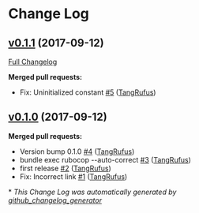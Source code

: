 # Change Log

## [v0.1.1](https://github.com/TypistTech/vagrant-trellis-cert/tree/v0.1.1) (2017-09-12)
[Full Changelog](https://github.com/TypistTech/vagrant-trellis-cert/compare/v0.1.0...v0.1.1)

**Merged pull requests:**

- Fix: Uninitialized constant [\#5](https://github.com/TypistTech/vagrant-trellis-cert/pull/5) ([TangRufus](https://github.com/TangRufus))

## [v0.1.0](https://github.com/TypistTech/vagrant-trellis-cert/tree/v0.1.0) (2017-09-12)
**Merged pull requests:**

- Version bump 0.1.0 [\#4](https://github.com/TypistTech/vagrant-trellis-cert/pull/4) ([TangRufus](https://github.com/TangRufus))
- bundle exec rubocop --auto-correct [\#3](https://github.com/TypistTech/vagrant-trellis-cert/pull/3) ([TangRufus](https://github.com/TangRufus))
- first release [\#2](https://github.com/TypistTech/vagrant-trellis-cert/pull/2) ([TangRufus](https://github.com/TangRufus))
- Fix: Incorrect link [\#1](https://github.com/TypistTech/vagrant-trellis-cert/pull/1) ([TangRufus](https://github.com/TangRufus))



\* *This Change Log was automatically generated by [github_changelog_generator](https://github.com/skywinder/Github-Changelog-Generator)*